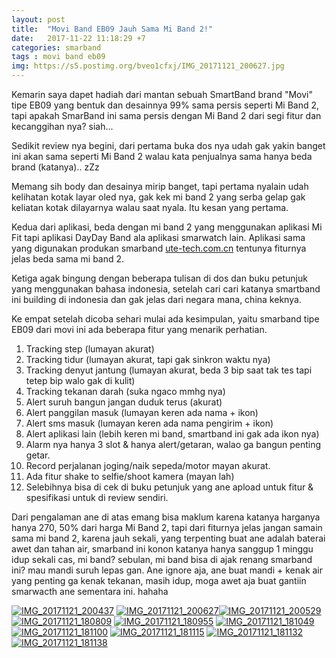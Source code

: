 ```yaml
---
layout: post
title:  "Movi Band EB09 Jauh Sama Mi Band 2!"
date:   2017-11-22 11:18:29 +7
categories: smarband
tags : movi band eb09
img: https://s5.postimg.org/bveo1cfxj/IMG_20171121_200627.jpg
---
```

Kemarin saya dapet hadiah dari mantan sebuah SmartBand brand "Movi" tipe EB09 yang bentuk dan desainnya 99% sama persis seperti Mi Band 2, tapi apakah SmarBand ini sama persis dengan Mi Band 2 dari segi fitur dan kecanggihan nya? siah...

Sedikit review nya begini, dari pertama buka dos nya udah gak yakin banget ini akan sama seperti Mi Band 2 walau kata penjualnya sama hanya beda brand (katanya).. zZz

Memang sih body dan desainya mirip banget, tapi pertama nyalain udah kelihatan kotak layar oled nya, gak kek mi band 2 yang serba gelap gak keliatan kotak dilayarnya walau saat nyala. Itu kesan yang pertama.

Kedua dari aplikasi, beda dengan mi band 2 yang menggunakan aplikasi Mi Fit tapi aplikasi DayDay Band ala aplikasi smarwatch lain. Aplikasi sama yang digunakan produkan smarband <a href="https://ute-tech.com.cn/index.php/example/load">ute-tech.com.cn</a> tentunya fiturnya jelas beda sama mi band 2.

Ketiga agak bingung dengan beberapa tulisan di dos dan buku petunjuk yang menggunakan bahasa indonesia, setelah cari cari katanya smartband ini building di indonesia dan gak jelas dari negara mana, china keknya.

Ke empat setelah dicoba sehari mulai ada kesimpulan, yaitu smarband tipe EB09 dari movi ini ada beberapa fitur yang menarik perhatian.
<ol>
	<li>Tracking step (lumayan akurat)</li>
	<li>Tracking tidur (lumayan akurat, tapi gak sinkron waktu nya)</li>
	<li>Tracking denyut jantung (lumayan akurat, beda 3 bip saat tak tes tapi tetep bip walo gak di kulit)</li>
	<li>Tracking tekanan darah (suka ngaco mmhg nya)</li>
	<li>Alert suruh bangun jangan duduk terus (akurat)</li>
	<li>Alert panggilan masuk (lumayan keren ada nama + ikon)</li>
	<li>Alert sms masuk (lumayan keren ada nama pengirim + ikon)</li>
	<li>Alert aplikasi lain (lebih keren mi band, smartband ini gak ada ikon nya)</li>
	<li>Alarm nya hanya 3 slot & hanya alert/getaran, walao ga bangun penting getar.</li>
	<li>Record perjalanan joging/naik sepeda/motor mayan akurat.</li>
	<li>Ada fitur shake to selfie/shoot kamera (mayan lah)</li>
	<li>Selebihnya bisa di cek di buku petunjuk yang ane apload untuk fitur & spesifikasi untuk di review sendiri.</li>
</ol>
Dari pengalaman ane di atas emang bisa maklum karena katanya harganya hanya 270, 50% dari harga Mi Band 2, tapi dari fiturnya jelas jangan samain sama mi band 2, karena jauh sekali, yang terpenting buat ane adalah baterai awet dan tahan air, smarband ini konon katanya hanya sanggup 1 minggu idup sekali cas, mi band? sebulan, mi band bisa di ajak renang smarband ini? mau mandi suruh lepas gan. Ane ignore aja, ane buat mandi + kenak air yang penting ga kenak tekanan, masih idup, moga awet aja buat gantiin smarwacth ane sementara ini. hahaha

<a href="https://s5.postimg.org/svxk9yg3b/IMG_20171121_200437.jpg" target="_blank"><img src="https://s5.postimg.org/svxk9yg3b/IMG_20171121_200437.jpg" alt="IMG_20171121_200437"/></a>
<a href="https://s5.postimg.org/bveo1cfxj/IMG_20171121_200627.jpg" target="_blank"><img src="https://s5.postimg.org/bveo1cfxj/IMG_20171121_200627.jpg" alt="IMG_20171121_200627"/></a><a href='https://s5.postimg.org/cxouk6ojr/IMG_20171121_200529.jpg' target='_blank'><img src='https://s5.postimg.org/cxouk6ojr/IMG_20171121_200529.jpg' border='0' alt='IMG_20171121_200529'/></a>
<a href="https://bagus18.files.wordpress.com/2017/11/img_20171121_180809.jpg" target="_blank"><img src="https://s5.postimg.org/mi8h6jyav/IMG_20171121_180809.jpg" alt="IMG_20171121_180809"/></a>
<a href="https://bagus18.files.wordpress.com/2017/11/img_20171121_180955.jpg" target="_blank"><img src="https://s5.postimg.org/uaz4yrh7b/IMG_20171121_180955.jpg" alt="IMG_20171121_180955"/></a>
<a href="https://bagus18.files.wordpress.com/2017/11/img_20171121_1810491.jpg" target="_blank"><img src="https://s5.postimg.org/xhtoiaeh3/IMG_20171121_181049.jpg" alt="IMG_20171121_181049"/></a>
<a href="https://bagus18.files.wordpress.com/2017/11/img_20171121_1811001.jpg" target="_blank"><img src="https://s5.postimg.org/iymjgplaf/IMG_20171121_181100.jpg" alt="IMG_20171121_181100"/></a>
<a href="https://bagus18.files.wordpress.com/2017/11/img_20171121_181115.jpg" target="_blank"><img src="https://s5.postimg.org/4ffefk7nr/IMG_20171121_181115.jpg" alt="IMG_20171121_181115"/></a>
<a href="https://bagus18.files.wordpress.com/2017/11/img_20171121_181132.jpg" target="_blank"><img src="https://s5.postimg.org/m5h30dvgn/IMG_20171121_181132.jpg" alt="IMG_20171121_181132"/></a>
<a href="https://s5.postimg.org/nxa1vau93/IMG_20171121_181138.jpg" target="_blank"><img src="https://s5.postimg.org/nxa1vau93/IMG_20171121_181138.jpg" alt="IMG_20171121_181138"/></a>
